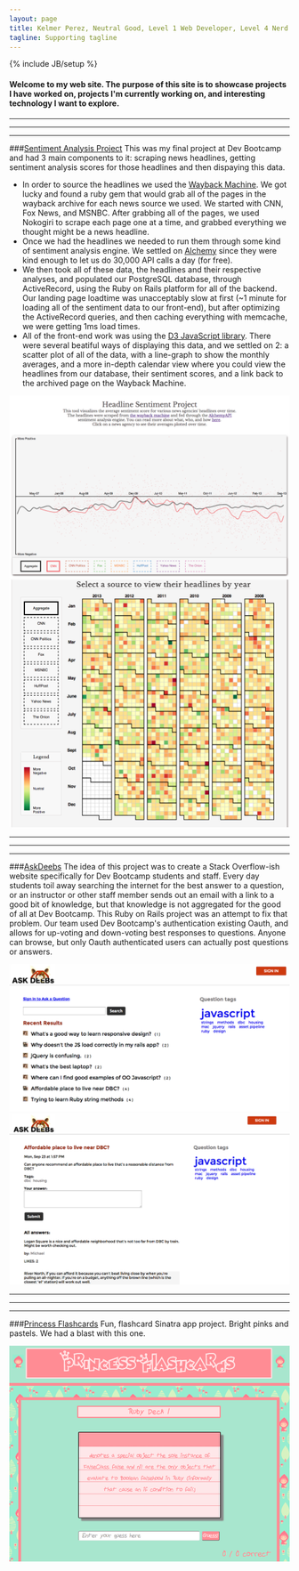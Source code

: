 ```yaml
---
layout: page
title: Kelmer Perez, Neutral Good, Level 1 Web Developer, Level 4 Nerd
tagline: Supporting tagline
---
```

{% include JB/setup %}

#### Welcome to my web site.  The purpose of this site is to showcase projects I have worked on, projects I'm currently working on, and interesting technology I want to explore.


<!-- 
<ul class="posts">
  {% for post in site.posts %}
    <li><span>{{ post.date | date_to_string }}</span> &raquo; <a href="{{ BASE_PATH }}{{ post.url }}">{{ post.title }}</a></li>
  {% endfor %}
</ul>
 -->

***
***
***


###[Sentiment Analysis Project](http://headlines-and-data.herokuapp.com/)
This was my final project at Dev Bootcamp and had 3 main components to it: scraping news headlines, getting sentiment analysis scores for those headlines and then dispaying this data.

* In order to source the headlines we used the [Wayback Machine](http://archive.org/web/).  We got lucky and found a ruby gem that would grab all of the pages in the wayback archive for each news source we used.  We started with CNN, Fox News, and MSNBC.  After grabbing all of the pages, we used Nokogiri to scrape each page one at a time, and grabbed everything we thought might be a news headline. 
* Once we had the headlines we needed to run them through some kind of sentiment analysis engine.  We settled on [Alchemy](http://www.alchemyapi.com/) since they were kind enough to let us do 30,000 API calls a day (for free).
* We then took all of these data, the headlines and their respective analyses, and populated our PostgreSQL database, through ActiveRecord, using the Ruby on Rails platform for all of the backend.  Our landing page loadtime was unacceptably slow at first (~1 minute for loading all of the sentiment data to our front-end), but after optimizing the ActiveRecord queries, and then caching everything with memcache, we were getting 1ms load times.
* All of the front-end work was using the [D3 JavaScript library](http://d3js.org/).  There were several beatiful ways of displaying this data, and we settled on 2: a scatter plot of all of the data, with a line-graph to show the monthly averages, and a more in-depth calendar view where you could view the headlines from our database, their sentiment scores, and a link back to the archived page on the Wayback Machine.

<img src="assets/scatter-plot.png">
<img src="assets/calendar-view.png">

***
***
***

###[AskDeebs](http://askdeebs.herokuapp.com/)
The idea of this project was to create a Stack Overflow-ish website specifically for Dev Bootcamp students and staff.  Every day students toil away searching the internet for the best answer to a question, or an instructor or other staff member sends out an email with a link to a good bit of knowledge, but that knowledge is not aggregated for the good of all at Dev Bootcamp.  This Ruby on Rails project was an attempt to fix that problem.  Our team used Dev Bootcamp's authentication existing Oauth, and allows for up-voting and down-voting best responses to questions.  Anyone can browse, but only Oauth authenticated users can actually post questions or answers.

<img src="assets/ask-deebs-home.png">
<img src="assets/ask-deebs-question.png">

***
***
***
###[Princess Flashcards](https://github.com/kelmerp/web-flashcards)
Fun, flashcard Sinatra app project.  Bright pinks and pastels.  We had a blast with this one.  

<img src="assets/princess-flashcards.png">